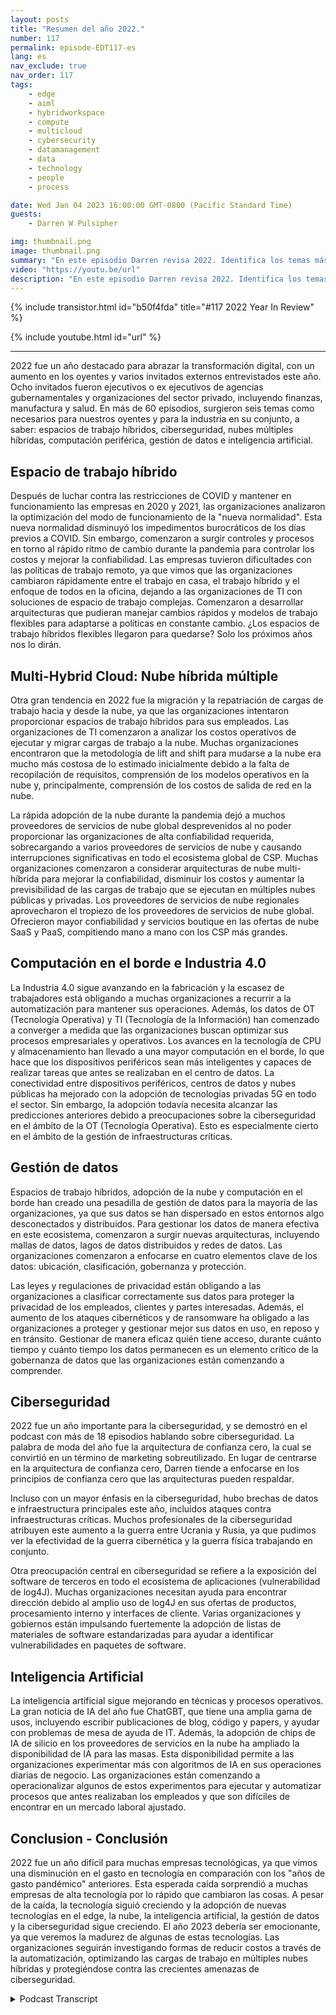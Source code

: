 ```yaml
---
layout: posts
title: "Resumen del año 2022."
number: 117
permalink: episode-EDT117-es
lang: es
nav_exclude: true
nav_order: 117
tags:
    - edge
    - aiml
    - hybridworkspace
    - compute
    - multicloud
    - cybersecurity
    - datamanagement
    - data
    - technology
    - people
    - process

date: Wed Jan 04 2023 16:00:00 GMT-0800 (Pacific Standard Time)
guests:
    - Darren W Pulsipher

img: thumbnail.png
image: thumbnail.png
summary: "En este episodio Darren revisa 2022. Identifica los temas más hablados en el podcast en 2022, incluyendo Gestión de Datos, Inteligencia Artificial, Ciberseguridad, Computación en la Nube y Espacios de Trabajo Híbridos."
video: "https://youtu.be/url"
description: "En este episodio Darren revisa 2022. Identifica los temas más hablados en el podcast en 2022, incluyendo Gestión de Datos, Inteligencia Artificial, Ciberseguridad, Computación en la Nube y Espacios de Trabajo Híbridos."
---
```


<div>
{% include transistor.html id="b50f4fda" title="#117 2022 Year In Review" %}

{% include youtube.html id="url" %}
</div>

---

2022 fue un año destacado para abrazar la transformación digital, con un aumento en los oyentes y varios invitados externos entrevistados este año. Ocho invitados fueron ejecutivos o ex ejecutivos de agencias gubernamentales y organizaciones del sector privado, incluyendo finanzas, manufactura y salud. En más de 60 episodios, surgieron seis temas como necesarios para nuestros oyentes y para la industria en su conjunto, a saber: espacios de trabajo híbridos, ciberseguridad, nubes múltiples híbridas, computación periférica, gestión de datos e inteligencia artificial.

## Espacio de trabajo híbrido

Después de luchar contra las restricciones de COVID y mantener en funcionamiento las empresas en 2020 y 2021, las organizaciones analizaron la optimización del modo de funcionamiento de la "nueva normalidad". Esta nueva normalidad disminuyó los impedimentos burocráticos de los días previos a COVID. Sin embargo, comenzaron a surgir controles y procesos en torno al rápido ritmo de cambio durante la pandemia para controlar los costos y mejorar la confiabilidad. Las empresas tuvieron dificultades con las políticas de trabajo remoto, ya que vimos que las organizaciones cambiaron rápidamente entre el trabajo en casa, el trabajo híbrido y el enfoque de todos en la oficina, dejando a las organizaciones de TI con soluciones de espacio de trabajo complejas. Comenzaron a desarrollar arquitecturas que pudieran manejar cambios rápidos y modelos de trabajo flexibles para adaptarse a políticas en constante cambio. ¿Los espacios de trabajo híbridos flexibles llegaron para quedarse? Solo los próximos años nos lo dirán.

## Multi-Hybrid Cloud: Nube híbrida múltiple

Otra gran tendencia en 2022 fue la migración y la repatriación de cargas de trabajo hacia y desde la nube, ya que las organizaciones intentaron proporcionar espacios de trabajo híbridos para sus empleados. Las organizaciones de TI comenzaron a analizar los costos operativos de ejecutar y migrar cargas de trabajo a la nube. Muchas organizaciones encontraron que la metodología de lift and shift para mudarse a la nube era mucho más costosa de lo estimado inicialmente debido a la falta de recopilación de requisitos, comprensión de los modelos operativos en la nube y, principalmente, comprensión de los costos de salida de red en la nube.

La rápida adopción de la nube durante la pandemia dejó a muchos proveedores de servicios de nube global desprevenidos al no poder proporcionar las organizaciones de alta confiabilidad requerida, sobrecargando a varios proveedores de servicios de nube y causando interrupciones significativas en todo el ecosistema global de CSP. Muchas organizaciones comenzaron a considerar arquitecturas de nube multi-híbrida para mejorar la confiabilidad, disminuir los costos y aumentar la previsibilidad de las cargas de trabajo que se ejecutan en múltiples nubes públicas y privadas. Los proveedores de servicios de nube regionales aprovecharon el tropiezo de los proveedores de servicios de nube global. Ofrecieron mayor confiabilidad y servicios boutique en las ofertas de nube SaaS y PaaS, compitiendo mano a mano con los CSP más grandes.

## Computación en el borde e Industria 4.0

La Industria 4.0 sigue avanzando en la fabricación y la escasez de trabajadores está obligando a muchas organizaciones a recurrir a la automatización para mantener sus operaciones. Además, los datos de OT (Tecnología Operativa) y TI (Tecnología de la Información) han comenzado a converger a medida que las organizaciones buscan optimizar sus procesos empresariales y operativos. Los avances en la tecnología de CPU y almacenamiento han llevado a una mayor computación en el borde, lo que hace que los dispositivos periféricos sean más inteligentes y capaces de realizar tareas que antes se realizaban en el centro de datos. La conectividad entre dispositivos periféricos, centros de datos y nubes públicas ha mejorado con la adopción de tecnologías privadas 5G en todo el sector. Sin embargo, la adopción todavía necesita alcanzar las predicciones anteriores debido a preocupaciones sobre la ciberseguridad en el ámbito de la OT (Tecnología Operativa). Esto es especialmente cierto en el ámbito de la gestión de infraestructuras críticas.

## Gestión de datos

Espacios de trabajo híbridos, adopción de la nube y computación en el borde han creado una pesadilla de gestión de datos para la mayoría de las organizaciones, ya que sus datos se han dispersado en estos entornos algo desconectados y distribuidos. Para gestionar los datos de manera efectiva en este ecosistema, comenzaron a surgir nuevas arquitecturas, incluyendo mallas de datos, lagos de datos distribuidos y redes de datos. Las organizaciones comenzaron a enfocarse en cuatro elementos clave de los datos: ubicación, clasificación, gobernanza y protección.

Las leyes y regulaciones de privacidad están obligando a las organizaciones a clasificar correctamente sus datos para proteger la privacidad de los empleados, clientes y partes interesadas. Además, el aumento de los ataques cibernéticos y de ransomware ha obligado a las organizaciones a proteger y gestionar mejor sus datos en uso, en reposo y en tránsito. Gestionar de manera eficaz quién tiene acceso, durante cuánto tiempo y cuánto tiempo los datos permanecen es un elemento crítico de la gobernanza de datos que las organizaciones están comenzando a comprender.

## Ciberseguridad

2022 fue un año importante para la ciberseguridad, y se demostró en el podcast con más de 18 episodios hablando sobre ciberseguridad. La palabra de moda del año fue la arquitectura de confianza cero, la cual se convirtió en un término de marketing sobreutilizado. En lugar de centrarse en la arquitectura de confianza cero, Darren tiende a enfocarse en los principios de confianza cero que las arquitecturas pueden respaldar.

Incluso con un mayor énfasis en la ciberseguridad, hubo brechas de datos e infraestructura principales este año, incluidos ataques contra infraestructuras críticas. Muchos profesionales de la ciberseguridad atribuyen este aumento a la guerra entre Ucrania y Rusia, ya que pudimos ver la efectividad de la guerra cibernética y la guerra física trabajando en conjunto.

Otra preocupación central en ciberseguridad se refiere a la exposición del software de terceros en todo el ecosistema de aplicaciones (vulnerabilidad de log4J). Muchas organizaciones necesitan ayuda para encontrar dirección debido al amplio uso de log4J en sus ofertas de productos, procesamiento interno y interfaces de cliente. Varias organizaciones y gobiernos están impulsando fuertemente la adopción de listas de materiales de software estandarizadas para ayudar a identificar vulnerabilidades en paquetes de software.

## Inteligencia Artificial

La inteligencia artificial sigue mejorando en técnicas y procesos operativos. La gran noticia de IA del año fue ChatGBT, que tiene una amplia gama de usos, incluyendo escribir publicaciones de blog, código y papers, y ayudar con problemas de mesa de ayuda de IT. Además, la adopción de chips de IA de silicio en los proveedores de servicios en la nube ha ampliado la disponibilidad de IA para las masas. Esta disponibilidad permite a las organizaciones experimentar más con algoritmos de IA en sus operaciones diarias de negocio. Las organizaciones están comenzando a operacionalizar algunos de estos experimentos para ejecutar y automatizar procesos que antes realizaban los empleados y que son difíciles de encontrar en un mercado laboral ajustado.

## Conclusion - Conclusión

2022 fue un año difícil para muchas empresas tecnológicas, ya que vimos una disminución en el gasto en tecnología en comparación con los "años de gasto pandémico" anteriores. Esta esperada caída sorprendió a muchas empresas de alta tecnología por lo rápido que cambiaron las cosas. A pesar de la caída, la tecnología siguió creciendo y la adopción de nuevas tecnologías en el edge, la nube, la inteligencia artificial, la gestión de datos y la ciberseguridad sigue creciendo. El año 2023 debería ser emocionante, ya que veremos la madurez de algunas de estas tecnologías. Las organizaciones seguirán investigando formas de reducir costos a través de la automatización, optimizando las cargas de trabajo en múltiples nubes híbridas y protegiéndose contra las crecientes amenazas de ciberseguridad.



<details>
<summary> Podcast Transcript </summary>

<p></p>

</details>

